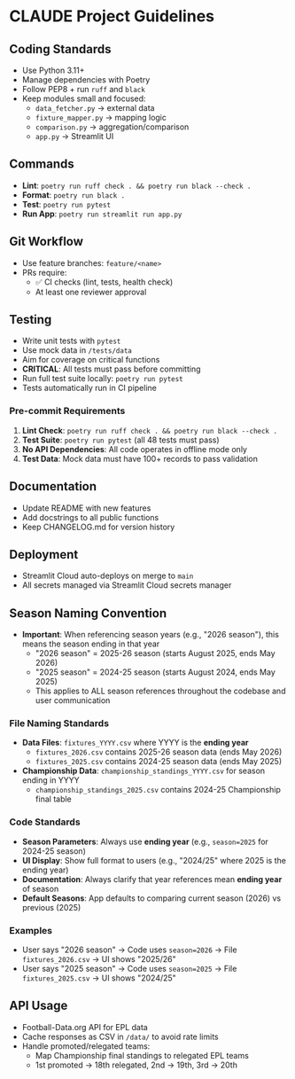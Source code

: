 # CLAUDE Project Guidelines

## Coding Standards
- Use Python 3.11+
- Manage dependencies with Poetry
- Follow PEP8 + run `ruff` and `black`
- Keep modules small and focused:
  - `data_fetcher.py` → external data
  - `fixture_mapper.py` → mapping logic
  - `comparison.py` → aggregation/comparison
  - `app.py` → Streamlit UI

## Commands
- **Lint**: `poetry run ruff check . && poetry run black --check .`
- **Format**: `poetry run black .`
- **Test**: `poetry run pytest`
- **Run App**: `poetry run streamlit run app.py`

## Git Workflow
- Use feature branches: `feature/<name>`
- PRs require:
  - ✅ CI checks (lint, tests, health check)
  - At least one reviewer approval

## Testing
- Write unit tests with `pytest`
- Use mock data in `/tests/data`
- Aim for coverage on critical functions
- **CRITICAL**: All tests must pass before committing
- Run full test suite locally: `poetry run pytest`
- Tests automatically run in CI pipeline

### Pre-commit Requirements
1. **Lint Check**: `poetry run ruff check . && poetry run black --check .`
2. **Test Suite**: `poetry run pytest` (all 48 tests must pass)
3. **No API Dependencies**: All code operates in offline mode only
4. **Test Data**: Mock data must have 100+ records to pass validation

## Documentation
- Update README with new features
- Add docstrings to all public functions
- Keep CHANGELOG.md for version history

## Deployment
- Streamlit Cloud auto-deploys on merge to `main`
- All secrets managed via Streamlit Cloud secrets manager

## Season Naming Convention
- **Important**: When referencing season years (e.g., "2026 season"), this means the season ending in that year
  - "2026 season" = 2025-26 season (starts August 2025, ends May 2026)
  - "2025 season" = 2024-25 season (starts August 2024, ends May 2025)
  - This applies to ALL season references throughout the codebase and user communication

### File Naming Standards
- **Data Files**: `fixtures_YYYY.csv` where YYYY is the **ending year**
  - `fixtures_2026.csv` contains 2025-26 season data (ends May 2026)
  - `fixtures_2025.csv` contains 2024-25 season data (ends May 2025)
- **Championship Data**: `championship_standings_YYYY.csv` for season ending in YYYY
  - `championship_standings_2025.csv` contains 2024-25 Championship final table

### Code Standards
- **Season Parameters**: Always use **ending year** (e.g., `season=2025` for 2024-25 season)
- **UI Display**: Show full format to users (e.g., "2024/25" where 2025 is the ending year)
- **Documentation**: Always clarify that year references mean **ending year** of season
- **Default Seasons**: App defaults to comparing current season (2026) vs previous (2025)

### Examples
- User says "2026 season" → Code uses `season=2026` → File `fixtures_2026.csv` → UI shows "2025/26"
- User says "2025 season" → Code uses `season=2025` → File `fixtures_2025.csv` → UI shows "2024/25"

## API Usage
- Football-Data.org API for EPL data
- Cache responses as CSV in `/data/` to avoid rate limits
- Handle promoted/relegated teams:
  - Map Championship final standings to relegated EPL teams
  - 1st promoted → 18th relegated, 2nd → 19th, 3rd → 20th